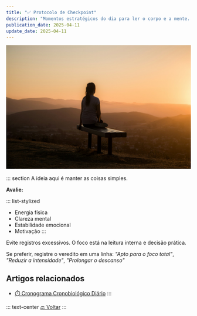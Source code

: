 ```yaml
---
title: "✅ Protocolo de Checkpoint"
description: "Momentos estratégicos do dia para ler o corpo e a mente. São oportunidades de ajuste fino, alinhamento e consciência."
publication_date: 2025-04-11
update_date: 2025-04-11
---
```


![[Fonte: Sage Friedman / Unsplash]](/assets/images/sage-friedman-HS5CLnQbCOc-unsplash.jpg "Imagem de capa")

::: section
A ideia aqui é manter as coisas simples.

**Avalie:**

::: list-stylized
* Energia física
* Clareza mental
* Estabilidade emocional
* Motivação
:::

Evite registros excessivos. O foco está na leitura interna e decisão prática.

Se preferir, registre o veredito em uma linha: _"Apto para o foco total"_, _"Reduzir a intensidade"_, _"Prolongar o descanso"_

## Artigos relacionados
* [⏱️ Cronograma Cronobiológico Diário](/daily-chronobiological-schedule/)
:::

::: text-center
[🔙 Voltar](/)
:::
